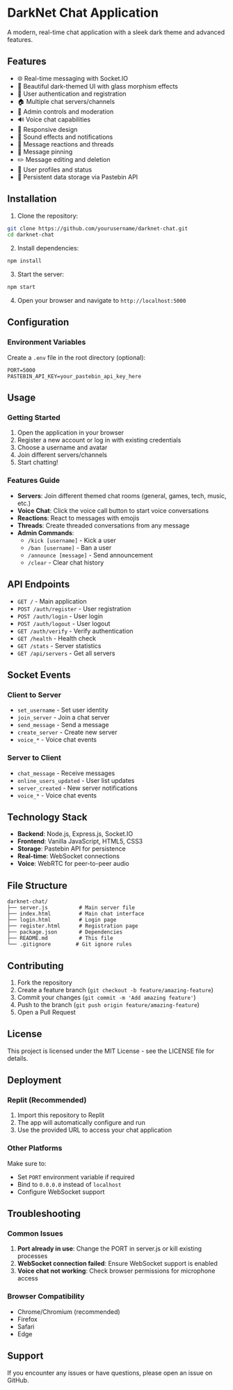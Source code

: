 # DarkNet Chat Application

A modern, real-time chat application with a sleek dark theme and advanced features.

## Features

- 🌐 Real-time messaging with Socket.IO
- 🎨 Beautiful dark-themed UI with glass morphism effects
- 👥 User authentication and registration
- 🏠 Multiple chat servers/channels
- 👑 Admin controls and moderation
- 🔊 Voice chat capabilities
- 📱 Responsive design
- 🎵 Sound effects and notifications
- 💬 Message reactions and threads
- 📌 Message pinning
- ✏️ Message editing and deletion
- 👤 User profiles and status
- 🔐 Persistent data storage via Pastebin API

## Installation

1. Clone the repository:
```bash
git clone https://github.com/yourusername/darknet-chat.git
cd darknet-chat
```

2. Install dependencies:
```bash
npm install
```

3. Start the server:
```bash
npm start
```

4. Open your browser and navigate to `http://localhost:5000`

## Configuration

### Environment Variables

Create a `.env` file in the root directory (optional):
```
PORT=5000
PASTEBIN_API_KEY=your_pastebin_api_key_here
```


## Usage

### Getting Started

1. Open the application in your browser
2. Register a new account or log in with existing credentials
3. Choose a username and avatar
4. Join different servers/channels
5. Start chatting!

### Features Guide

- **Servers**: Join different themed chat rooms (general, games, tech, music, etc.)
- **Voice Chat**: Click the voice call button to start voice conversations
- **Reactions**: React to messages with emojis
- **Threads**: Create threaded conversations from any message
- **Admin Commands**: 
  - `/kick [username]` - Kick a user
  - `/ban [username]` - Ban a user
  - `/announce [message]` - Send announcement
  - `/clear` - Clear chat history

## API Endpoints

- `GET /` - Main application
- `POST /auth/register` - User registration
- `POST /auth/login` - User login
- `POST /auth/logout` - User logout
- `GET /auth/verify` - Verify authentication
- `GET /health` - Health check
- `GET /stats` - Server statistics
- `GET /api/servers` - Get all servers

## Socket Events

### Client to Server
- `set_username` - Set user identity
- `join_server` - Join a chat server
- `send_message` - Send a message
- `create_server` - Create new server
- `voice_*` - Voice chat events

### Server to Client
- `chat_message` - Receive messages
- `online_users_updated` - User list updates
- `server_created` - New server notifications
- `voice_*` - Voice chat events

## Technology Stack

- **Backend**: Node.js, Express.js, Socket.IO
- **Frontend**: Vanilla JavaScript, HTML5, CSS3
- **Storage**: Pastebin API for persistence
- **Real-time**: WebSocket connections
- **Voice**: WebRTC for peer-to-peer audio

## File Structure

```
darknet-chat/
├── server.js          # Main server file
├── index.html         # Main chat interface
├── login.html         # Login page
├── register.html      # Registration page
├── package.json       # Dependencies
├── README.md          # This file
└── .gitignore        # Git ignore rules
```

## Contributing

1. Fork the repository
2. Create a feature branch (`git checkout -b feature/amazing-feature`)
3. Commit your changes (`git commit -m 'Add amazing feature'`)
4. Push to the branch (`git push origin feature/amazing-feature`)
5. Open a Pull Request

## License

This project is licensed under the MIT License - see the LICENSE file for details.

## Deployment

### Replit (Recommended)
1. Import this repository to Replit
2. The app will automatically configure and run
3. Use the provided URL to access your chat application

### Other Platforms
Make sure to:
- Set `PORT` environment variable if required
- Bind to `0.0.0.0` instead of `localhost`
- Configure WebSocket support

## Troubleshooting

### Common Issues

1. **Port already in use**: Change the PORT in server.js or kill existing processes
2. **WebSocket connection failed**: Ensure WebSocket support is enabled
3. **Voice chat not working**: Check browser permissions for microphone access

### Browser Compatibility

- Chrome/Chromium (recommended)
- Firefox
- Safari
- Edge

## Support

If you encounter any issues or have questions, please open an issue on GitHub.
